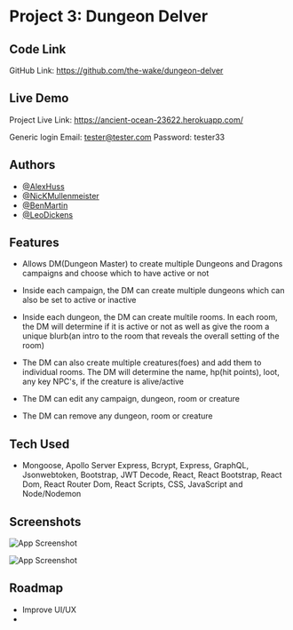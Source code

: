 # Project 3: Dungeon Delver

## Code Link

GitHub Link: https://github.com/the-wake/dungeon-delver

## Live Demo

Project Live Link: https://ancient-ocean-23622.herokuapp.com/

Generic login
    Email: tester@tester.com
    Password: tester33

## Authors

- [@AlexHuss](https://github.com/Huss33)
- [@NicKMullenmeister](https://github.com/Mully7773)
- [@BenMartin](https://github.com/the-wake/)
- [@LeoDickens](https://github.com/LeoDickenson)

## Features

- Allows DM(Dungeon Master) to create multiple Dungeons and Dragons campaigns and choose which to have active or not

- Inside each campaign, the DM can create multiple dungeons which can also be set to active or inactive

- Inside each dungeon, the DM can create multile rooms. In each room, the DM will determine if it is active or not as well as give the room a unique blurb(an intro to the room that reveals the overall setting of the room)

- The DM can also create multiple creatures(foes) and add them to individual rooms. The DM will determine the name, hp(hit points), loot, any key NPC's, if the creature is alive/active

- The DM can edit any campaign, dungeon, room or creature

- The DM can remove any dungeon, room or creature

## Tech Used

- Mongoose, Apollo Server Express, Bcrypt, Express, GraphQL, Jsonwebtoken, Bootstrap, JWT Decode, React, React Bootstrap, React Dom, React Router Dom, React Scripts, CSS, JavaScript and Node/Nodemon


## Screenshots

![App Screenshot](https://github.com/the-wake/dungeon-delver/blob/main/client/public/assets/images/ScreenShot1.JPG) 

![App Screenshot](https://github.com/the-wake/dungeon-delver/blob/main/client/public/assets/images/ScreenShot2.JPG) 

## Roadmap

- Improve UI/UX
- 